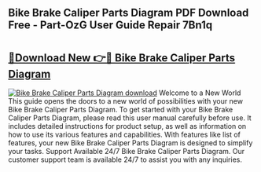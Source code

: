 ## Bike Brake Caliper Parts Diagram PDF Download Free - Part-OzG User Guide Repair 7Bn1q

# <h2><a href="http://dfi9q87.blite.top/?on=Bike+Brake+Caliper+Parts+Diagram">🔗Download New 👉🔴 Bike Brake Caliper Parts Diagram</a></h2>

[![Bike Brake Caliper Parts Diagram download](https://i.imgur.com/lujVjoI.png)](http://dfi9q87.blite.top/?on=Bike+Brake+Caliper+Parts+Diagram)
Welcome to a New World This guide opens the doors to a new world of possibilities with your new Bike Brake Caliper Parts Diagram. To get started with your Bike Brake Caliper Parts Diagram, please read this user manual carefully before use. It includes detailed instructions for product setup, as well as information on how to use its various features and capabilities. With features like list of features, your new Bike Brake Caliper Parts Diagram is designed to simplify your tasks. Support Available 24/7 Bike Brake Caliper Parts Diagram. Our customer support team is available 24/7 to assist you with any inquiries.

